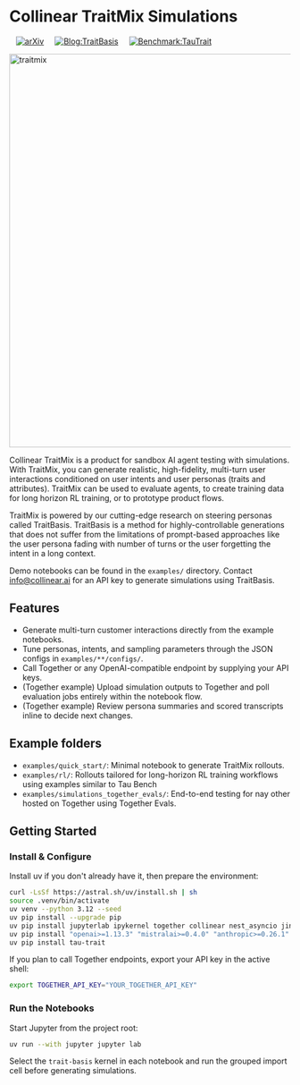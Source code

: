 # Collinear TraitMix Simulations

&nbsp; &nbsp;[![arXiv](https://img.shields.io/badge/arxiv-2510.04491-b31b1b)](https://arxiv.org/abs/2510.04491) &nbsp; &nbsp; [![Blog:TraitBasis](https://img.shields.io/badge/Blog-TraitBasis-orange)](https://blog.collinear.ai/p/trait-basis) &nbsp; &nbsp; [![Benchmark:TauTrait](https://img.shields.io/badge/Benchmark-TauTrait-blue)](https://github.com/collinear-ai/tau-trait)

<img width="1216" height="704" alt="traitmix" src="https://github.com/user-attachments/assets/4dce85b0-bef4-42dc-b00e-5586d7a04014" height="10" />

Collinear TraitMix is a product for sandbox AI agent testing with simulations. With TraitMix, you can generate realistic, high-fidelity, multi-turn user interactions conditioned on user intents and user personas (traits and attributes). TraitMix can be used to evaluate agents, to create training data for long horizon RL training, or to prototype product flows. 

TraitMix is powered by our cutting-edge research on steering personas called TraitBasis. TraitBasis is a method for highly-controllable generations that does not suffer from the limitations of prompt-based approaches like the user persona fading with number of turns or the user forgetting the intent in a long context. 

Demo notebooks can be found in the `examples/` directory. Contact info@collinear.ai for an API key to generate simulations using TraitBasis.

## Features
- Generate multi-turn customer interactions directly from the example notebooks.
- Tune personas, intents, and sampling parameters through the JSON configs in `examples/**/configs/`.
- Call Together or any OpenAI-compatible endpoint by supplying your API keys.
- (Together example) Upload simulation outputs to Together and poll evaluation jobs entirely within the notebook flow.
- (Together example) Review persona summaries and scored transcripts inline to decide next changes.


## Example folders
- `examples/quick_start/`: Minimal notebook to generate TraitMix rollouts.
- `examples/rl/`: Rollouts tailored for long-horizon RL training workflows using examples similar to Tau Bench
- `examples/simulations_together_evals/`: End-to-end testing for nay other hosted on Together using Together Evals.


## Getting Started
### Install & Configure
Install uv if you don't already have it, then prepare the environment:

```bash
curl -LsSf https://astral.sh/uv/install.sh | sh
source .venv/bin/activate
uv venv --python 3.12 --seed
uv pip install --upgrade pip
uv pip install jupyterlab ipykernel together collinear nest_asyncio jinja2 --no-cache
uv pip install "openai>=1.13.3" "mistralai>=0.4.0" "anthropic>=0.26.1" "google-generativeai>=0.5.4" "tenacity>=8.3.0" "termcolor>=2.4.0" "numpy>=1.26.4" "litellm==1.41.0"
uv pip install tau-trait

```

If you plan to call Together endpoints, export your API key in the active shell:

```bash
export TOGETHER_API_KEY="YOUR_TOGETHER_API_KEY"
```

### Run the Notebooks
Start Jupyter from the project root:

```bash
uv run --with jupyter jupyter lab
```

Select the `trait-basis` kernel in each notebook and run the grouped import cell before generating simulations.
